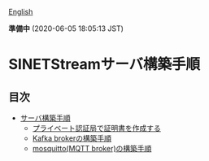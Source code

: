 <!--
Copyright (C) 2020 National Institute of Informatics

Licensed to the Apache Software Foundation (ASF) under one
or more contributor license agreements.  See the NOTICE file
distributed with this work for additional information
regarding copyright ownership.  The ASF licenses this file
to you under the Apache License, Version 2.0 (the
"License"); you may not use this file except in compliance
with the License.  You may obtain a copy of the License at

  http://www.apache.org/licenses/LICENSE-2.0

Unless required by applicable law or agreed to in writing,
software distributed under the License is distributed on an
"AS IS" BASIS, WITHOUT WARRANTIES OR CONDITIONS OF ANY
KIND, either express or implied.  See the License for the
specific language governing permissions and limitations
under the License.
--->

[English](https://translate.google.com/translate?hl=en&sl=ja&tl=en&u=https://nii-gakunin-cloud.github.io/sinetstream/server/brokers/README.html "google translate")

**準備中** (2020-06-05 18:05:13 JST)

# SINETStreamサーバ構築手順

## 目次

* [サーバ構築手順](サーバ構築手順.md)
    * [プライベート認証局で証明書を作成する](プライベート認証局で証明書を作成.md)
    * [Kafka brokerの構築手順](Kafka%20brokerの構築手順.md)
    * [mosquitto(MQTT broker)の構築手順](mosquitto構築手順.md)

